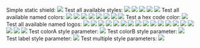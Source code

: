 Simple static shield:
![](http://img.shields.io/badge/py-shields-lightgrey.svg)
Test all available styles:
![](http://img.shields.io/badge/style-plastic-lightgrey.svg?style=plastic)
![](http://img.shields.io/badge/style-flat-lightgrey.svg?style=flat)
![](http://img.shields.io/badge/style-flat--square-lightgrey.svg?style=flat-square)
![](http://img.shields.io/badge/style-for--the--badge-lightgrey.svg?style=for-the-badge)
![](http://img.shields.io/badge/style-social-lightgrey.svg?style=social)
Test all available named colors:
![](http://img.shields.io/badge/color-brightgreen-brightgreen.svg)
![](http://img.shields.io/badge/color-green-green.svg)
![](http://img.shields.io/badge/color-yellowgreen-yellowgreen.svg)
![](http://img.shields.io/badge/color-yellow-yellow.svg)
![](http://img.shields.io/badge/color-orange-orange.svg)
![](http://img.shields.io/badge/color-red-red.svg)
![](http://img.shields.io/badge/color-lightgrey-lightgrey.svg)
![](http://img.shields.io/badge/color-blue-blue.svg)
Test a hex code color:
![](http://img.shields.io/badge/hex-FF00FF-FF00FF.svg)
Test all available named logos:
![](http://img.shields.io/badge/logo-appveyor-lightgrey.svg?logo=appveyor)
![](http://img.shields.io/badge/logo-bitcoin-lightgrey.svg?logo=bitcoin)
![](http://img.shields.io/badge/logo-bithound-lightgrey.svg?logo=bithound)
![](http://img.shields.io/badge/logo-discord-lightgrey.svg?logo=discord)
![](http://img.shields.io/badge/logo-dockbit-lightgrey.svg?logo=dockbit)
![](http://img.shields.io/badge/logo-eclipse-lightgrey.svg?logo=eclipse)
![](http://img.shields.io/badge/logo-github-lightgrey.svg?logo=github)
![](http://img.shields.io/badge/logo-gitter--white-lightgrey.svg?logo=gitter-white)
![](http://img.shields.io/badge/logo-gratipay-lightgrey.svg?logo=gratipay)
![](http://img.shields.io/badge/logo-paypal-lightgrey.svg?logo=paypal)
![](http://img.shields.io/badge/logo-postgresql-lightgrey.svg?logo=postgresql)
![](http://img.shields.io/badge/logo-scrutinizer-lightgrey.svg?logo=scrutinizer)
![](http://img.shields.io/badge/logo-slack-lightgrey.svg?logo=slack)
![](http://img.shields.io/badge/logo-sourcegraph-lightgrey.svg?logo=sourcegraph)
![](http://img.shields.io/badge/logo-telegram-lightgrey.svg?logo=telegram)
![](http://img.shields.io/badge/logo-tfs-lightgrey.svg?logo=tfs)
![](http://img.shields.io/badge/logo-travis-lightgrey.svg?logo=travis)
![](http://img.shields.io/badge/logo-twitter-lightgrey.svg?logo=twitter)
Test colorA style parameter:
![](http://img.shields.io/badge/color-a-lightgrey.svg?colorA=FF00FF)
Test colorB style parameter:
![](http://img.shields.io/badge/color-b-lightgrey.svg?colorB=FF00FF)
Test label style parameter:
![](http://img.shields.io/badge/foo-bar-lightgrey.svg?label=label)
Test multiple style parameters:
![](http://img.shields.io/badge/git-hub-lightgrey.svg?label=bar&logo=github&colorA=FF00FF&colorB=FF00FF)